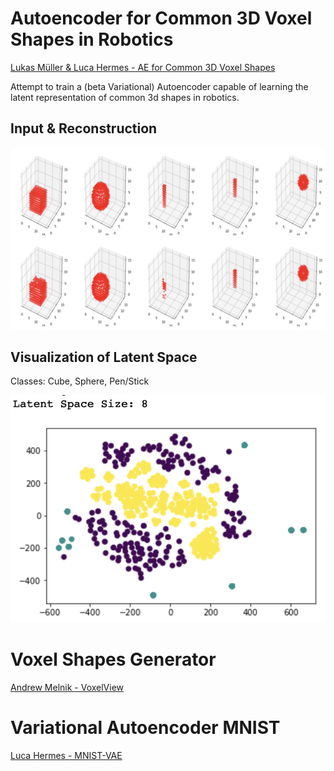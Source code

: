 # Autoencoder for Common 3D Voxel Shapes in Robotics
[Lukas Müller & Luca Hermes - AE for Common 3D Voxel Shapes](https://github.com/lksmllr/beta-vae-3D-shapes/blob/master/ae.ipynb)

Attempt to train a (beta Variational) Autoencoder capable of learning the latent representation of common 3d shapes in robotics.

## Input & Reconstruction

![alt text][image01]

## Visualization of Latent Space
Classes: Cube, Sphere, Pen/Stick

![alt text][image02]

[image01]: https://github.com/lksmllr/beta-vae-3D-shapes/blob/master/images/test04.png "Cube Sphere Pen Results"
[image02]: https://github.com/lksmllr/beta-vae-3D-shapes/blob/master/images/latent_space_size_8_50ep.png "Latent Space"

# Voxel Shapes Generator
[Andrew Melnik - VoxelView](https://github.com/ndrwmlnk/VoxelView)

# Variational Autoencoder MNIST
[Luca Hermes - MNIST-VAE](https://github.com/LucaHermes/MNIST-VAE/blob/master/MNIST_VAE.ipynb)
